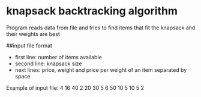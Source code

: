 # knapsack backtracking algorithm 
Program reads data from file and tries to find items that fit the knapsack and their weights are best

##input file format
* first line: number of items available
* second line: knapsack size
* next lines: price, weight and price per weight of an item separated by space 

Example of input file:
4
16
40 2 20
30 5 6
50 10 5
10 5 2
